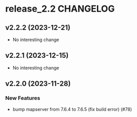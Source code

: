 # release_2.2 CHANGELOG

## v2.2.2 (2023-12-21)

- No interesting change

## v2.2.1 (2023-12-15)

- No interesting change

## v2.2.0 (2023-11-28)

### New Features

- bump mapserver from 7.6.4 to 7.6.5 (fix build error) (#78)


